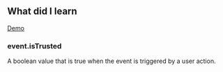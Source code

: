 ## What did I learn

[Demo](https://eowino.github.io/JS30/WhackAMole/)

### event.isTrusted
A boolean value that is true when the event is triggered by a user action.
